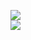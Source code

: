 [![](https://img.shields.io/badge/Made%20With-Github%20Spray-lightgrey.svg?style=for-the-badge&logo=github)](https://github.com/Annihil/github-spray#5809)  
[![](https://i.imgur.com/2DrTn0Z.gif)](https://github.com/Annihil/github-spray)